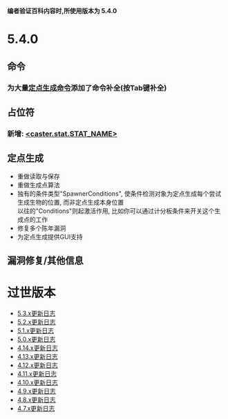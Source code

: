 
**编者验证百科内容时,所使用版本为 5.4.0**

5.4.0
=

命令
---

### **为大量[定点生成命令](/命令与权限#定点生成命令)添加了命令补全(按Tab键补全)**

占位符
---

### 新增: [<caster.stat.STAT_NAME>](/技能/占位符#施法者占位符)

定点生成
---

* 重做读取与保存
* 重做生成点算法
* 独有的条件类型"SpawnerConditions", 使条件检测对象为定点生成每个尝试生成生物的位置, 而非定点生成本身位置  
  以往的"Conditions"则起激活作用, 比如你可以通过计分板条件来开关这个生成点的工作
* 修复多个陈年漏洞
* 为定点生成提供GUI支持

漏洞修复/其他信息
---

过世版本
================

-   [5.3.x更新日志](/更新日志/5.3.x更新日志)
-   [5.2.x更新日志](/更新日志/5.2.x更新日志)
-   [5.1.x更新日志](/更新日志/5.1.x更新日志)
-   [5.0.x更新日志](/更新日志/5.0.x更新日志)
-   [4.14.x更新日志](/更新日志/4.14.x更新日志)
-   [4.13.x更新日志](/更新日志/4.13.x更新日志)
-   [4.12.x更新日志](/更新日志/4.12.x更新日志)
-   [4.11.x更新日志](/更新日志/4.11.x更新日志)
-   [4.10.x更新日志](/更新日志/4.10.x更新日志)
-   [4.9.x更新日志](/更新日志/4.9.x更新日志)
-   [4.8.x更新日志](/更新日志/4.8.x更新日志)
-   [4.7.x更新日志](/更新日志/4.7.x更新日志)